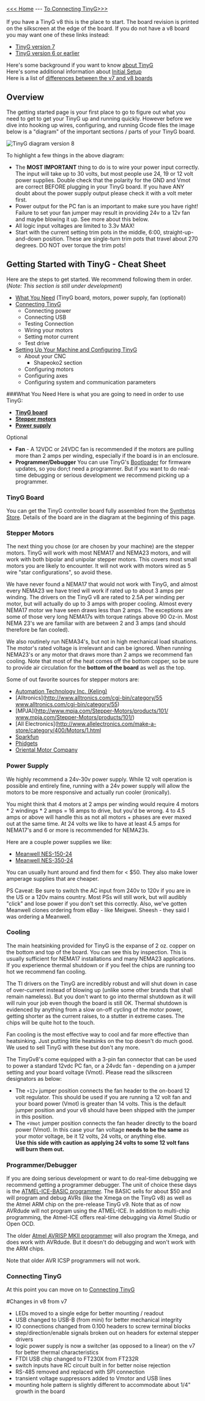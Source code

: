 [<<< Home](https://github.com/synthetos/TinyG/wiki) --- [To Connecting TinyG>>>](Connecting-TinyG)<br><br>
If you have a TinyG v8 this is the place to start. The board revision is printed on the silkscreen at the edge of the board. If you do not have a v8 board you may want one of these links instead:

* [TinyG version 7](https://github.com/synthetos/TinyG/wiki/TinyG-Start-v7/)
* [TinyG version 6 or earlier](https://github.com/synthetos/TinyG/wiki/TinyG-Start-v6-and-Earlier)

Here's some background if you want to know [about TinyG](https://github.com/synthetos/TinyG/wiki/What-is-TinyG)<br>
Here's some additional information about [Initial Setup](https://github.com/synthetos/TinyG/wiki/Initial-Setup)<br>
Here is a list of [differences between the v7 and v8 boards](https://github.com/synthetos/TinyG/wiki/TinyG-Start#changes-in-v8-from-v7)

## Overview
The getting started page is your first place to go to figure out what you need to get to get your TinyG up and running quickly. However before we dive into hooking up wires, configuring, and running Gcode files the image below is a "diagram" of the important sections / parts of your TinyG board. 

![TinyG diagram version 8](http://farm3.staticflickr.com/2873/10863830183_579999a30c_o.png)

To highlight a few things in the above diagram:

* The **MOST IMPORTANT** thing to do is to wire your power input correctly. The input will take up to 30 volts, but most people use 24, 19 or 12 volt power supplies. Double check that the polarity for the GND and Vmot are correct BEFORE plugging in your TinyG board. If you have ANY doubt about the power supply output please check it with a volt meter first.
* Power output for the PC fan is an important to make sure you have right! Failure to set your fan jumper may result in providing 24v to a 12v fan and maybe blowing it up. See more about this below. 
* All logic input voltages are limited to 3.3v MAX! 
* Start with the current setting trim pots in the middle, 6:00, straight-up-and-down position. These are single-turn trim pots that travel about 270 degrees. DO NOT over torque the trim pots!

## Getting Started with TinyG - Cheat Sheet
Here are the steps to get started. We recommend following them in order. (_Note: This section is still under development_)
* [What You Need](#what-you-need)  (TinyG board, motors, power supply, fan (optional))
* [Connecting TinyG](connecting-tinyG)
  * Connecting power
  * Connecting USB
  * Testing Connection
  * Wiring your motors
  * Setting motor current
  * Test drive
* [Setting Up Your Machine and Configuring TinyG](tinyg-configuration)
  * About your CNC
    * Shapeoko2 section
  * Configuring motors
  * Configuring axes
  * Configuring system and communication parameters

###What You Need
Here is what you are going to need in order to use TinyG: 
* [**TinyG board**](http://synthetos.myshopify.com/products/tinyg)
* [**Stepper motors**](#stepper-motors)
* [**Power supply**](#power-supply)

Optional
* **Fan** - A 12VDC or 24VDC fan is recommended if the motors are pulling more than 2 amps per winding, especially if the board is in an enclosure.
* **Programmer/Debugger** You can use TinyG's [Bootloader](TinyG-Boot-Loader) for firmware updates, so you don;t need a programmer. But if you want to do real-time debugging or serious development we recommend picking up a programmer.

### TinyG Board
You can get the TinyG controller board fully assembled from the [Synthetos Store](https://synthetos.myshopify.com/products/tinyg). Details of the board are in the diagram at the beginning of this page. 

### Stepper Motors
The next thing you chose (or are chosen by your machine) are the stepper motors. TinyG will work with  most NEMA17 and NEMA23 motors, and will work with both bipolar and unipolar stepper motors. This covers most small motors you are likely to encounter. It will not work with motors wired as 5 wire "star configurations", so avoid these. 

We have never found a NEMA17 that would not work with TinyG, and almost every NEMA23 we have tried will work if rated up to about 3 amps per winding. The drivers on the TinyG v8 are rated to 2.5A per winding per motor, but will actually do up to 3 amps with proper cooling. Almost every NEMA17 motor we have seen draws less than 2 amps. The exceptions are some of those very long NEMA17s with torque ratings above 90 Oz-in. Most NEMA 23's we are familiar with are between 2 and 3 amps (and should therefore be fan cooled).

We also routinely run NEMA34's, but not in high mechanical load situations. The motor's rated voltage is irrelevant and can be ignored. When running NEMA23's or any motor that draws more than 2 amps we recommend fan cooling. Note that most of the heat comes off the bottom copper, so be sure to provide air circulation for the **bottom of the board** as well as the top.

Some of out favorite sources for stepper motors are: 

* [Automation Technology Inc. (Keling)](http://www.automationtechnologiesinc.com/)
* [Alltronics](http://www.alltronics.com/cgi-bin/category/55 www.alltronics.com/cgi-bin/category/55)
* [MPJA](http://www.mpja.com/Stepper-Motors/products/101/ www.mpja.com/Stepper-Motors/products/101/)
* [All Electronics](http://www.allelectronics.com/make-a-store/category/400/Motors/1.html 
* [Sparkfun](https://www.sparkfun.com/categories/178)
* [Phidgets](http://www.phidgets.com/products.php?category=23)
* [Oriental Motor Company](http://www.omc-stepperonline.com/)

### Power Supply
We highly recommend a 24v-30v power supply. While 12 volt operation is possible and entirely fine, running with a 24v power supply will allow the motors to be more responsive and actually run cooler (ironically).

You might think that 4 motors at 2 amps per winding would require 4 motors * 2 windings * 2 amps = 16 amps to drive, but you'd be wrong. 4 to 4.5 amps or above will handle this as not all motors + phases are ever maxed out at the same time. At 24 volts we like to have at least 4.5 amps for NEMA17's and 6 or more is recommended for NEMA23s.

Here are a couple power supplies we like: 
* [Meanwell NES-150-24](http://www.mouser.com/ProductDetail/Mean-Well/NES150-24/?qs=sGAEpiMZZMsPs3th5F8koDNPbuqd%252bfezne6r6bnnXjA%3d)
* [Meanwell NES-350-24](http://www.mouser.com/ProductDetail/Mean-Well/NES-350-24/?qs=%2fha2pyFaduhxfhzsenBkIkgMfhBr0hSVdTJWNZMLFL2wp6eI7VH7oQ%3d%3d)<br>

You can usually hunt around and find them for < $50. They also make lower amperage supplies that are cheaper. 

PS Caveat: Be sure to switch the AC input from 240v to 120v if you are in the US or a 120v mains country. Most PSs will still work, but will audibly "click" and lose power if you don't set this correctly. Also, we've gotten Meanwell clones ordering from eBay - like Meigwei. Sheesh - they said I was ordering a Meanwell.

### Cooling
The main heatsinking provided for TinyG is the expanse of 2 oz. copper on the bottom and top of the board. You can see this by inspection. This is usually sufficient for NEMA17 installations and many NEMA23 applications. If you experience thermal shutdown or if you feel the chips are running too hot we recommend fan cooling. 

The TI drivers on the TinyG are incredibly robust and will shut down in case of over-current instead of blowing up (unlike some other brands that shall remain nameless). But you don't want to go into thermal shutdown as it will will ruin your job even though the board is still OK. Thermal shutdown is evidenced by anything from a slow on-off cycling of the motor power, getting shorter as the current raises, to a stutter in extreme cases. The chips will be quite hot to the touch.

Fan cooling is the most effective way to cool and far more effective than heatsinking. Just putting little heatsinks on the top doesn't do much good. We used to sell TinyG with these but don't any more.

The TinyGv8's come equipped with a 3-pin fan connector that can be used to power a standard 12vdc PC fan, or a 24vdc fan - depending on a jumper setting and your board voltage (Vmot). Please read the silkscreen designators as below:

* The `+12v` jumper position connects the fan header to the on-board 12 volt regulator. This should be used if you are running a 12 volt fan and your board power (Vmot) is greater than 14 volts. This is the default jumper position and your v8 should have been shipped with the jumper in this position. 
* The `+Vmot` jumper position connects the fan header directly to the board power (Vmot). In this case your fan voltage **needs to be the same** as your motor voltage, be it 12 volts, 24 volts, or anything else.<br>
**Use this side with caution as applying 24 volts to some 12 volt fans will burn them out.**

### Programmer/Debugger
If you are doing serious development or want to do real-time debugging we recommend getting a programmer debugger. The unit of choice these days is the [ATMEL-ICE-BASIC programmer](http://www.digikey.com/product-detail/en/ATATMEL-ICE-BASIC/ATATMEL-ICE-BASIC-ND/4753381). The BASIC sells for about $50 and will program and debug AVRs (like the Xmega on the TinyG v8) as well as the Atmel ARM chip on the pre-release TinyG v9. Note that as of now AVRdude will not program using the ATMEL-ICE. In addition to multi-chip programming, the Atmel-ICE offers real-time debugging via Atmel Studio or Open OCD.

The older [Atmel AVRISP MKII programmer](http://www.mouser.com/Search/ProductDetail.aspx?qs=sGAEpiMZZMsaJrqdZ%252b6EWyua%252bG%2FwcOQP26MNKN%252bCIDE%3D) will also program the Xmega, and does work with AVRdude. But it doesn't do debugging and won't work with the ARM chips.

Note that older AVR ICSP programmers will not work. 

### Connecting TinyG
At this point you can move on to [Connecting TinyG](Connecting-TinyG)


#Changes in v8 from v7
* LEDs moved to a single edge for better mounting / readout
* USB changed to USB-B (from mini) for better mechanical integrity
* IO connections changed from 0.100 headers to screw terminal blocks
* step/direction/enable signals broken out on headers for external stepper drivers
* logic power supply is now a switcher (as opposed to a linear) on the v7 for better thermal characteristics
* FTDI USB chip changed to FT230X from FT232R
* switch inputs have RC circuit built in for better noise rejection
* RS-485 removed and replaced with SPI connection
* transient voltage suppressors added to Vmotor and USB lines
* mounting hole pattern is slightly different to accommodate about 1/4" growth in the board 